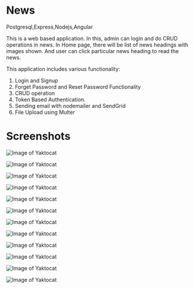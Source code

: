 # News
Postgresql,Express,Nodejs,Angular

This is a web based application. In this, admin can login and do CRUD operations in news. In Home page, there will be list of news
headings with images shown. And user can click particular news heading to read the news.

This application includes various functionality:
1. Login and Signup 
2. Forget Password and Reset Password Functionality
3. CRUD operation
4. Token Based Authentication.
5. Sending email with nodemailer and SendGrid
6. File Upload using Multer

# Screenshots

![Image of Yaktocat](https://github.com/Nehasunal/News/blob/master/frontend/src/assets/Screenshot%20(164).png)

![Image of Yaktocat](https://github.com/Nehasunal/News/blob/master/frontend/src/assets/Screenshot%20(165).png)

![Image of Yaktocat](https://github.com/Nehasunal/News/blob/master/frontend/src/assets/Screenshot%20(167).png)

![Image of Yaktocat](https://github.com/Nehasunal/News/blob/master/frontend/src/assets/Screenshot%20(169).png)

![Image of Yaktocat](https://github.com/Nehasunal/News/blob/master/frontend/src/assets/Screenshot%20(170).png)

![Image of Yaktocat](https://github.com/Nehasunal/News/blob/master/frontend/src/assets/Screenshot%20(171).png)

![Image of Yaktocat](https://github.com/Nehasunal/News/blob/master/frontend/src/assets/Screenshot%20(172).png)

![Image of Yaktocat](https://github.com/Nehasunal/News/blob/master/frontend/src/assets/Screenshot%20(173).png)

![Image of Yaktocat](https://github.com/Nehasunal/News/blob/master/frontend/src/assets/Screenshot%20(174).png)

![Image of Yaktocat](https://github.com/Nehasunal/News/blob/master/frontend/src/assets/Screenshot%20(175).png)

![Image of Yaktocat](https://github.com/Nehasunal/News/blob/master/frontend/src/assets/Screenshot%20(177).png)

![Image of Yaktocat](https://github.com/Nehasunal/News/blob/master/frontend/src/assets/Screenshot%20(178).png)
